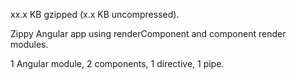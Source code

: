 xx.x KB gzipped (x.x KB uncompressed).

Zippy Angular app using renderComponent and component render modules.

1 Angular module, 2 components, 1 directive, 1 pipe.
